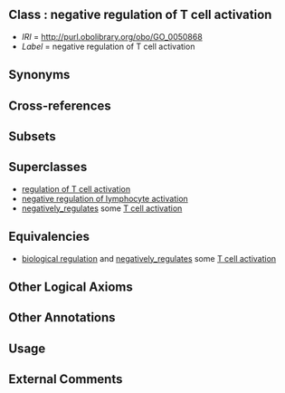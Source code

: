 
## Class : negative regulation of T cell activation

 * *IRI* = http://purl.obolibrary.org/obo/GO_0050868
 * *Label* = negative regulation of T cell activation

## Synonyms


## Cross-references


## Subsets


## Superclasses

 * [regulation of T cell activation](../../GO/63/GO_0050863.md)
 * [negative regulation of lymphocyte activation](../../GO/50/GO_0051250.md)
 * [negatively_regulates](../../RO/12/RO_0002212.md) some [T cell activation](../../GO/10/GO_0042110.md)

## Equivalencies

 * [biological regulation](../../GO/07/GO_0065007.md) and [negatively_regulates](../../RO/12/RO_0002212.md) some [T cell activation](../../GO/10/GO_0042110.md)

## Other Logical Axioms


## Other Annotations


## Usage


## External Comments

